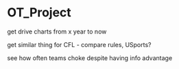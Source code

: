 # OT_Project

get drive charts from x year to now

get similar thing for CFL - compare rules, USports?

see how often teams choke despite having info advantage
